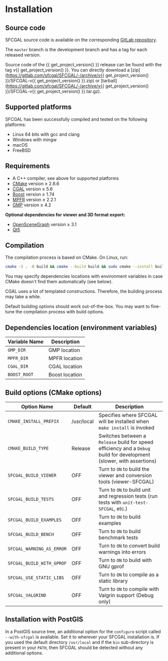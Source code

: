 # Installation

## Source code

SFCGAL source code is available on the corresponding [GitLab repository](https://gitlab.com/sfcgal/SFCGAL).

The `master` branch is the development branch and has a tag for each released version.

<!-- markdownlint-disable MD034 -->
Source code of the {{ get_project_version() }} release can be found with the tag v{{ get_project_version() }}. You can directly download a [zip](https://gitlab.com/sfcgal/SFCGAL/-/archive/v{{ get_project_version() }}/SFCGAL-v{{ get_project_version() }}.zip) or [tarball](https://gitlab.com/sfcgal/SFCGAL/-/archive/v{{ get_project_version() }}/SFCGAL-v{{ get_project_version() }}.tar.gz).
<!-- markdownlint-enable MD034 -->

## Supported platforms

SFCGAL has been successfully compiled and tested on the following platforms:

- Linux 64 bits with gcc and clang
- Windows with mingw
- macOS
- FreeBSD

## Requirements

- A C++ compiler, see above for supported platforms
- [CMake](https://cmake.org) version ≥ 2.8.6
- [CGAL](https://www.cgal.org) version ≥ 5.6
- [Boost](https://www.boost.org) version ≥ 1.74
- [MPFR](https://www.mpfr.org) version ≥ 2.2.1
- [GMP](https://gmplib.org) version ≥ 4.2

**Optional dependencies for viewer and 3D format export:**

- [OpenSceneGraph](https://openscenegraph.github.io/openscenegraph.io/) version ≥ 3.1
- [Qt5](https://contribute.qt-project.org/)

## Compilation

The compilation process is based on CMake. On Linux, run:

```bash
cmake -S . -B build && cmake --build build && sudo cmake --install build
```

You may specify dependencies locations with environment variables in case CMake doesn't find them automatically (see below).

CGAL uses a lot of templated constructions. Therefore, the building process may take a while.

Default building options should work out-of-the-box. You may want to fine-tune the compilation process with build options.

## Dependencies location (environment variables)

| Variable Name | Description         |
| ------------- | ------------------- |
| `GMP_DIR`     | GMP location         |
| `MPFR_DIR`    | MPFR location        |
| `CGAL_DIR`    | CGAL location        |
| `BOOST_ROOT`  | Boost location       |

## Build options (CMake options)

| Option Name              | Default   | Description                                                                                               |
| ------------------------ | --------- | --------------------------------------------------------------------------------------------------------- |
| `CMAKE_INSTALL_PREFIX`    | /usr/local | Specifies where SFCGAL will be installed when `make install` is invoked                                    |
| `CMAKE_BUILD_TYPE`        | Release   | Switches between a `Release` build for speed efficiency and a `Debug` build for development (slower, with assertions) |
| `SFCGAL_BUILD_VIEWER`     | OFF       | Turn to `ON` to build the viewer and conversion tools (viewer-SFCGAL)                                      |
| `SFCGAL_BUILD_TESTS`      | OFF       | Turn to `ON` to build unit and regression tests (run tests with `unit-test-SFCGAL`, etc.)                  |
| `SFCGAL_BUILD_EXAMPLES`   | OFF       | Turn to `ON` to build examples                                                                             |
| `SFCGAL_BUILD_BENCH`      | OFF       | Turn to `ON` to build benchmark tests                                                                      |
| `SFCGAL_WARNING_AS_ERROR` | OFF       | Turn to `ON` to convert build warnings into errors                                                         |
| `SFCGAL_BUILD_WITH_GPROF` | OFF       | Turn to `ON` to build with GNU gprof                                                                       |
| `SFCGAL_USE_STATIC_LIBS`  | OFF       | Turn to `ON` to compile as a static library                                                                |
| `SFCGAL_VALGRIND`         | OFF       | Turn to `ON` to compile with Valgrin support (Debug only)                                                  |

## Installation with PostGIS

In a PostGIS source tree, an additional option for the `configure` script called `--with-sfcgal` is available. Set it to wherever your SFCGAL installation is. If you used the default directory `/usr/local` and if the `bin` sub-directory is present in your `PATH`, then SFCGAL should be detected without any additional options.
